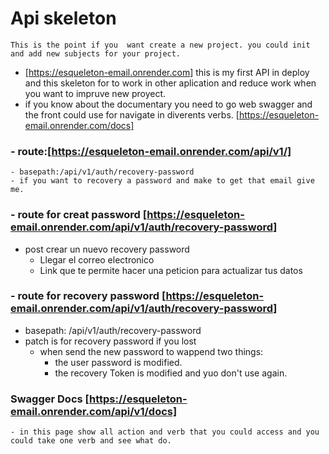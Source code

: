# Api skeleton 
    This is the point if you  want create a new project. you could init and add new subjects for your project.
- [https://esqueleton-email.onrender.com] this is my first API in deploy and this skeleton for to work in other aplication and reduce work when you want to impruve new proyect.
- if you know about the documentary you need to go web swagger and the front could use for navigate in diverents verbs. [https://esqueleton-email.onrender.com/docs]

### - route:[https://esqueleton-email.onrender.com/api/v1/]
    - basepath:/api/v1/auth/recovery-password
    - if you want to recovery a password and make to get that email give me. 
 
### - route for creat password [https://esqueleton-email.onrender.com/api/v1/auth/recovery-password]
- post crear un nuevo recovery password
    - Llegar el correo electronico 
    - Link que te permite hacer una peticion para actualizar tus datos

### - route for recovery password [https://esqueleton-email.onrender.com/api/v1/auth/recovery-password]
- basepath: /api/v1/auth/recovery-password
- patch is for recovery password if you lost 
    - when send the new password to wappend two things:
        - the user password is modified. 
        - the recovery Token is modified and yuo don't use again. 

### Swagger Docs [https://esqueleton-email.onrender.com/api/v1/docs]
    - in this page show all action and verb that you could access and you could take one verb and see what do. 


